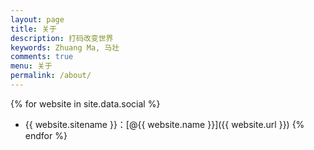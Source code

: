 ```yaml
---
layout: page
title: 关于
description: 打码改变世界
keywords: Zhuang Ma, 马壮
comments: true
menu: 关于
permalink: /about/
---
```



{% for website in site.data.social %}
* {{ website.sitename }}：[@{{ website.name }}]({{ website.url }})
{% endfor %}


